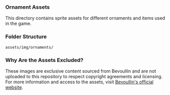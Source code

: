 ### Ornament Assets

This directory contains sprite assets for different ornaments and items used in the game.

### Folder Structure

```
assets/img/ornaments/

```


### Why Are the Assets Excluded?

These images are exclusive content sourced from Bevoullin and are not uploaded to this repository to respect copyright agreements and licensing. For more information and access to the assets, visit [Bevoullin's official website](https://bevouliin.com/game-assets-ornaments-obstacles/).